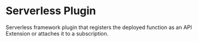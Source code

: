 # Serverless Plugin
Serverless framework plugin that registers the deployed function as an API Extension or attaches it to a subscription.
